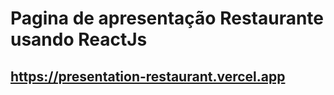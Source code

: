 # Pagina de apresentação Restaurante usando ReactJs

## https://presentation-restaurant.vercel.app




